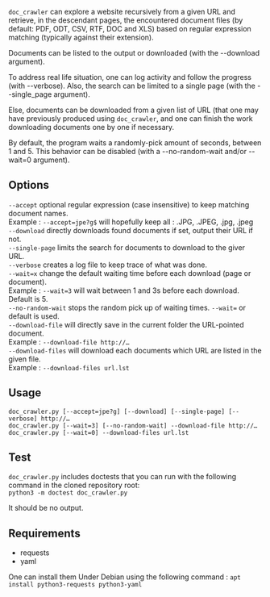 `doc_crawler` can explore a website recursively from a given URL and retrieve, in the
descendant pages, the encountered document files (by default: PDF, ODT, CSV, RTF, DOC and XLS)
based on regular expression matching (typically against their extension).

Documents can be listed to the output or downloaded (with the --download argument).

To address real life situation, one can log activity and follow the progress (with --verbose).
Also, the search can be limited to a single page (with the --single_page argument).

Else, documents can be downloaded from a given list of URL (that one may have previously
produced using `doc_crawler`, and one can finish the work downloading documents one by one if
necessary.

By default, the program waits a randomly-pick amount of seconds, between 1 and 5. This behavior
can be disabled (with a --no-random-wait and/or --wait=0 argument).

## Options
`--accept` optional regular expression (case insensitive) to keep matching document names. \
 Example : `--accept=jpe?g$` will hopefully keep all : .JPG, .JPEG, .jpg, .jpeg \
`--download` directly downloads found documents if set, output their URL if not. \
`--single-page` limits the search for documents to download to the giver URL. \
`--verbose` creates a log file to keep trace of what was done. \
`--wait=x` change the default waiting time before each download (page or document). \
 Example : `--wait=3` will wait between 1 and 3s before each download. Default is 5.\
`--no-random-wait` stops the random pick up of waiting times. `--wait=` or default is used.\
`--download-file` will directly save in the current folder the URL-pointed document. \
 Example : `--download-file http://…` \
`--download-files` will download each documents which URL are listed in the given file. \
 Example : `--download-files url.lst`

## Usage
`doc_crawler.py [--accept=jpe?g] [--download] [--single-page] [--verbose] http://…` \
`doc_crawler.py [--wait=3] [--no-random-wait] --download-file http://…` \
`doc_crawler.py [--wait=0] --download-files url.lst`

## Test
`doc_crawler.py` includes doctests that you can run with the following command in the cloned repository root: \
`python3 -m doctest doc_crawler.py`

It should be no output.

## Requirements
* requests
* yaml

One can install them Under Debian using the following command : `apt install python3-requests python3-yaml`
